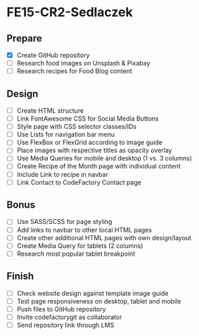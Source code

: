 # FE15-CR2-Sedlaczek

## Prepare
- [x] Create GitHub repository
- [ ] Research food images on Unsplash & Pixabay
- [ ] Research recipes for Food Blog content

## Design
- [ ] Create HTML structure
- [ ] Link FontAwesome CSS for Social Media Buttons
- [ ] Style page with CSS selector classes/IDs
- [ ] Use Lists for navigation bar menu
- [ ] Use FlexBox or FlexGrid according to image guide
- [ ] Place images with respective titles as opacity overlay
- [ ] Use Media Queries for mobile and desktop (1 vs. 3 columns)
- [ ] Create Recipe of the Month page with individual content
- [ ] Include Link to recipe in navbar
- [ ] Link Contact to CodeFactory Contact page

## Bonus
- [ ] Use SASS/SCSS for page styling
- [ ] Add links to navbar to other local HTML pages
- [ ] Create other additional HTML pages with own design/layout
- [ ] Create Media Query for tablets (2 columns)
- [ ] Research most popular tablet breakpoint

## Finish
- [ ] Check website design against template image guide
- [ ] Test page responsiveness on desktop, tablet and mobile
- [ ] Push files to GitHub repository
- [ ] Invite codefactorygit as collaborator
- [ ] Send repository link through LMS
